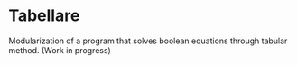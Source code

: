 # Tabellare
Modularization of a program that solves boolean equations through tabular method. (Work in progress)
